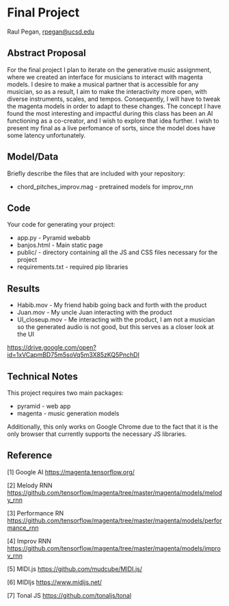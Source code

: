 # Final Project

Raul Pegan, rpegan@ucsd.edu

## Abstract Proposal

For the final project I plan to iterate on the generative music assignment, where we created an interface for musicians to interact with magenta models. I desire to make a musical partner that is accessible for any musician, so as a result, I aim to make the interactivity more open, with diverse instruments, scales, and tempos. Consequently, I will have to tweak the magenta models in order to adapt to these changes. The concept I have found the most interesting and impactful during this class has been an AI functioning as a co-creator, and I wish to explore that idea further. I wish to present my final as a live perfomance of sorts, since the model does have some latency unfortunately.

## Model/Data

Briefly describe the files that are included with your repository:
- chord_pitches_improv.mag - pretrained models for improv_rnn

## Code

Your code for generating your project:
- app.py - Pyramid webabb
- banjos.html - Main static page
- public/ - directory containing all the JS and CSS files necessary for the project
- requirements.txt - required pip libraries

## Results

- Habib.mov - My friend habib going back and forth with the product
- Juan.mov - My uncle Juan interacting with the product
- UI_closeup.mov - Me interacting with the product, I am not a musician so the generated audio is not good, but this serves as a closer look at the UI

https://drive.google.com/open?id=1xVCapmBD75m5soVq5m3X85zKQ5PnchDl


## Technical Notes

This project requires two main packages: 
- pyramid - web app
- magenta - music generation models

Additionally, this only works on Google Chrome due to the fact that it is the only browser that currently supports the necessary JS libraries.

## Reference

[1] Google AI
https://magenta.tensorflow.org/ 

[2] Melody RNN
https://github.com/tensorflow/magenta/tree/master/magenta/models/melody_rnn

[3] Performance RN
https://github.com/tensorflow/magenta/tree/master/magenta/models/performance_rnn 

[4] Improv RNN
https://github.com/tensorflow/magenta/tree/master/magenta/models/improv_rnn 

[5] MIDI.js
https://github.com/mudcube/MIDI.js/

[6] MIDIjs
https://www.midijs.net/ 

[7] Tonal JS
https://github.com/tonaljs/tonal 

